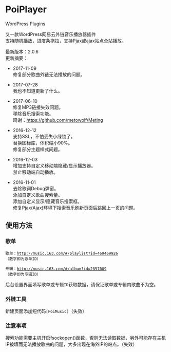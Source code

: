 # PoiPlayer
WordPress Plugins

又一款WordPress网易云外链音乐播放器插件<br>
支持随机播放，进度条拖拉，支持Pjax或ajax站点全站播放。

最新版本：2.0.6<br>
更新摘要：<br>
- 2017-11-09<br>
修复部分歌曲外链无法播放的问题。<br>

- 2017-07-28<br>
我也不知道更新了什么。<br>

- 2017-06-10<br>
修复MP3链接失效问题。<br>
移除音乐搜索功能。<br>
鸣谢：https://github.com/metowolf/Meting <br>

- 2016-12-12<br>
支持SSL，不怕丢失小绿锁了。<br>
替换图标库，体积缩小90%。<br>
修复部分主题样式问题。<br>

- 2016-12-03<br>
增加支持自定义移动端隐藏/显示播放器。<br>
禁止移动端自动播放。<br>

- 2016-11-01<br>
去除歌词Debug弹窗。<br>
添加自定义歌曲搜索量。<br>
添加自定义显示/隐藏音乐搜索框。<br>
修复Pjax(Ajax)环境下搜索音乐刷新页面后跳回上一页的问题。 

## 使用方法

### 歌单

<code>歌单：http://music.163.com/#/playlist?id=469469926 （数字即为歌单ID）</code>

<code>专辑：http://music.163.com/#/album?id=2857009 （数字即为专辑ID）</code>

后台设置界面填写歌单或专辑<code>ID</code>获取数据，请保证歌单或专辑内歌曲不为空。

### 外链工具

新建页面添加短代码<code>[PoiMusic]</code>（失效）

### 注意事项

搜索功能需要主机开启fsockopen()函数，否则无法读取数据，另外可能存在主机IP被墙而无法播放歌曲的问题，大多出现在海外IP的站点。（失效）
